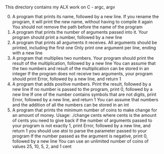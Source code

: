 This directory contains my ALX work on C - argc, argv

0. A program that prints its name, followed by a new line.
   If you rename the program, it will print the new name, without having to compile it again
   You should not remove the path before the name of the program
1. A  program that prints the number of arguments passed into it.
   Your program should print a number, followed by a new line
2. A program that prints all arguments it receives.
   All arguments should be printed, including the first one
   Only print one argument per line, ending with a new line
3. A  program that multiplies two numbers.
   Your program should print the result of the multiplication, followed by a new line
   You can assume that the two numbers and result of the multiplication can be stored in an integer
   If the program does not receive two arguments, your program should print Error, followed by a new line, and return 1
4. A  program that adds positive numbers.
   Print the result, followed by a new line
   If no number is passed to the program, print 0, followed by a new line
   If one of the number contains symbols that are not digits, print Error, followed by a new line, and return 1
   You can assume that numbers and the addition of all the numbers can be stored in an int
5. A program that prints the minimum number of coins to make change for an amount of money.
   Usage: ./change cents
   where cents is the amount of cents you need to give back
   if the number of arguments passed to your program is not exactly 1, print Error, followed by a new line, and return 1
   you should use atoi to parse the parameter passed to your program
   If the number passed as the argument is negative, print 0, followed by a new line
   You can use an unlimited number of coins of values 25, 10, 5, 2, and 1 cent
